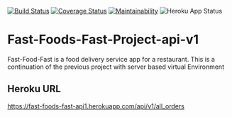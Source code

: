 [![Build Status](https://travis-ci.org/kamyaD/Fast-Foods-Fast-Project-api-v1.svg?branch=feature)](https://travis-ci.org/kamyaD/Fast-Foods-Fast-Project-api-v1) [![Coverage Status](https://coveralls.io/repos/github/kamyaD/Fast-Foods-Fast-v1-API-end/badge.svg?branch=master)](https://coveralls.io/github/kamyaD/Fast-Foods-Fast-v1-API-end?branch=master) [![Maintainability](https://api.codeclimate.com/v1/badges/e4fa30186d86ae785c7e/maintainability)](https://codeclimate.com/github/kamyaD/Fast-Foods-Fast-Project-api-v1/maintainability) ![Heroku App Status](http://heroku-badge.herokuapp.com/?app=fast-foods-fast-api1&root=/api/v1/all_orders)

# Fast-Foods-Fast-Project-api-v1
Fast-Food-Fast is a food delivery service app for a restaurant. This is a continuation of the previous project with server based virtual Environment



## Heroku URL

https://fast-foods-fast-api1.herokuapp.com/api/v1/all_orders

